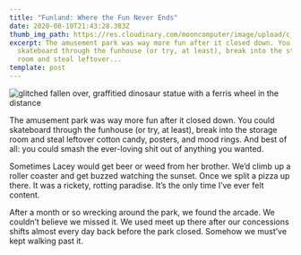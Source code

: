```yaml
---
title: "Funland: Where the Fun Never Ends"
date: 2020-08-10T21:43:28.383Z
thumb_img_path: https://res.cloudinary.com/mooncomputer/image/upload/c_scale,e_auto_saturation,h_300,q_auto:best/v1597095501/Moon%20Computer%20Blog/RTF/funland-glitched-2.jpg
excerpt: The amusement park was way more fun after it closed down. You could
  skateboard through the funhouse (or try, at least), break into the storage
  room and steal leftover...
template: post
---
```

![glitched fallen over, graffitied dinosaur statue with a ferris wheel in the distance](https://res.cloudinary.com/mooncomputer/image/upload/c_scale,e_auto_saturation,h_800,q_auto:best/v1597095501/Moon%20Computer%20Blog/RTF/funland-glitched-2.jpg "Funland: Where the Fun Never Ends")

The amusement park was way more fun after it closed down. You could skateboard through the funhouse (or try, at least), break into the storage room and steal leftover cotton candy, posters, and mood rings. And best of all: you could smash the ever-loving shit out of anything you wanted. 

Sometimes Lacey would get beer or weed from her brother.  We’d climb up a roller coaster and get buzzed watching the sunset. Once we split a pizza up there. It was a rickety, rotting paradise. It’s the only time I’ve ever felt content.

After a month or so wrecking around the park, we found the arcade. We couldn’t believe we missed it. We used meet up there after our concessions shifts almost every day back before the park closed. Somehow we must’ve kept walking past it.